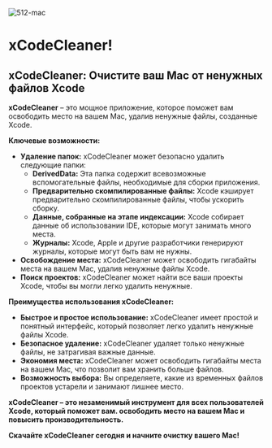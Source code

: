 ![512-mac](https://github.com/umartynenko/xCodeCleaner_feedback/assets/99603403/55af1446-5f66-426f-b363-ae03f9c398da)

# xCodeCleaner!




## xCodeCleaner: Очистите ваш Mac от ненужных файлов Xcode

**xCodeCleaner** – это мощное приложение, которое поможет вам освободить место на вашем Mac, удалив ненужные файлы, созданные Xcode. 

**Ключевые возможности:**

* **Удаление папок:** xCodeCleaner может безопасно удалить следующие папки:
    * **DerivedData:** Эта папка содержит всевозможные вспомогательные файлы, необходимые для сборки приложения. 
    * **Предварительно скомпилированные файлы:** Xcode кэширует предварительно скомпилированные файлы, чтобы ускорить сборку. 
    * **Данные, собранные на этапе индексации:** Xcode собирает данные об использовании IDE, которые могут занимать много места.
    * **Журналы:** Xcode, Apple и другие разработчики генерируют журналы, которые могут быть вам не нужны.
* **Освобождение места:** xCodeCleaner может освободить гигабайты места на вашем Mac, удалив ненужные файлы Xcode.
* **Поиск проектов:** xCodeCleaner может найти все ваши проекты Xcode, чтобы вы могли легко удалить ненужные.

**Преимущества использования xCodeCleaner:**

* **Быстрое и простое использование:** xCodeCleaner имеет простой и понятный интерфейс, который позволяет легко удалить ненужные файлы Xcode.
* **Безопасное удаление:** xCodeCleaner  удаляет только ненужные файлы, не затрагивая важные данные.
* **Экономия места:** xCodeCleaner может освободить гигабайты места на вашем Mac, что позволит вам хранить больше файлов.
* **Возможность выбора:** Вы определяете, какие из временных файлов проектов устарели и занимают лишнее место.


**xCodeCleaner – это незаменимый инструмент для всех пользователей Xcode, который поможет вам. освободить место на вашем Mac и повысить производительность.**

**Скачайте xCodeCleaner сегодня и начните очистку вашего Mac!**
